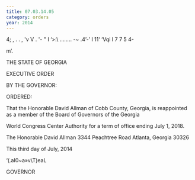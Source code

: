 ```yaml
---
title: 07.03.14.05
category: orders
year: 2014
---
```

     

4;
, . . ,
'v V 
. '- " I
‘>:\ ........ -~ .4’-’
I 11‘
‘Vqi I 7 7 5 4-

m‘.

THE STATE OF GEORGIA

EXECUTIVE ORDER

BY THE GOVERNOR:

ORDERED:

That the Honorable David Allman of Cobb County, Georgia, is
reappointed as a member of the Board of Governors of the Georgia

World Congress Center Authority for a term of office ending July
1, 2018.

The Honorable David Allman
3344 Peachtree Road
Atlanta, Georgia 30326

This third day of July, 2014

‘(\.aI0~a»v\T)eaL

GOVERNOR

